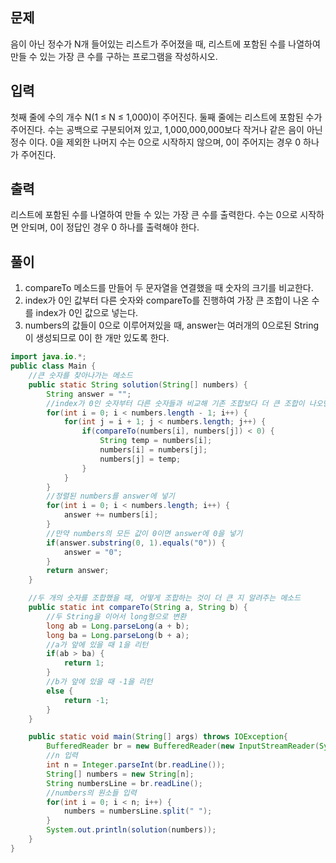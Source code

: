 ## 문제
음이 아닌 정수가 N개 들어있는 리스트가 주어졌을 때, 리스트에 포함된 수를 나열하여 만들 수 있는 가장 큰 수를 구하는 프로그램을 작성하시오.

## 입력
첫째 줄에 수의 개수 N(1 ≤ N ≤ 1,000)이 주어진다. 둘째 줄에는 리스트에 포함된 수가 주어진다. 수는 공백으로 구분되어져 있고, 1,000,000,000보다 작거나 같은 음이 아닌 정수 이다. 0을 제외한 나머지 수는 0으로 시작하지 않으며, 0이 주어지는 경우 0 하나가 주어진다.

## 출력
리스트에 포함된 수를 나열하여 만들 수 있는 가장 큰 수를 출력한다. 수는 0으로 시작하면 안되며, 0이 정답인 경우 0 하나를 출력해야 한다.

## 풀이
1. compareTo 메소드를 만들어 두 문자열을 연결했을 때 숫자의 크기를 비교한다.
2. index가 0인 값부터 다른 숫자와 compareTo를 진행하여 가장 큰 조합이 나온 수를 index가 0인 값으로 넣는다.
3. numbers의 값들이 0으로 이루어져있을 때, answer는 여러개의 0으로된 String이 생성되므로 0이 한 개만 있도록 한다.

```java
import java.io.*;
public class Main {
    //큰 숫자를 찾아나가는 메소드
    public static String solution(String[] numbers) {
        String answer = "";
        //index가 0인 숫자부터 다른 숫자들과 비교해 기존 조합보다 더 큰 조합이 나오면 배열에서 자리를 바꿔줌
        for(int i = 0; i < numbers.length - 1; i++) {
            for(int j = i + 1; j < numbers.length; j++) {
                if(compareTo(numbers[i], numbers[j]) < 0) {
                    String temp = numbers[i];
                    numbers[i] = numbers[j];
                    numbers[j] = temp;
                }
            }
        }
        //정렬된 numbers를 answer에 넣기
        for(int i = 0; i < numbers.length; i++) {
            answer += numbers[i];
        }
        //만약 numbers의 모든 값이 0이면 answer에 0을 넣기
        if(answer.substring(0, 1).equals("0")) {
            answer = "0";
        }
        return answer;
    }

    //두 개의 숫자를 조합했을 때, 어떻게 조합하는 것이 더 큰 지 알려주는 메소드
    public static int compareTo(String a, String b) {
        //두 String을 이어서 long형으로 변환
        long ab = Long.parseLong(a + b);
        long ba = Long.parseLong(b + a);
        //a가 앞에 있을 때 1을 리턴
        if(ab > ba) {
            return 1;
        }
        //b가 앞에 있을 때 -1을 리턴
        else {
            return -1;
        }
    }

    public static void main(String[] args) throws IOException{
        BufferedReader br = new BufferedReader(new InputStreamReader(System.in));
        //n 입력
        int n = Integer.parseInt(br.readLine());
        String[] numbers = new String[n];
        String numbersLine = br.readLine();
        //numbers의 원소들 입력
        for(int i = 0; i < n; i++) {
            numbers = numbersLine.split(" ");
        }
        System.out.println(solution(numbers));
    }
}
```

